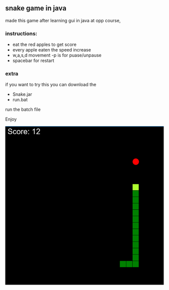 ## snake game in java

made this game after learning gui in java at opp course,

### instructions: 
- eat the red apples to get score
- every apple eaten the speed increase
- w,a,s,d movement
 -p is for puase/unpause
- spacebar for restart

### extra
if you want to try this you can download the
- Snake.jar
- run.bat

run the batch file

Enjoy

![](https://raw.githubusercontent.com/liadVax/SnakeGame/master/snake.PNG)
